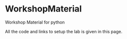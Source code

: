# WorkshopMaterial

Workshop Material for python

All the code and links to setup the lab is given in this page.
